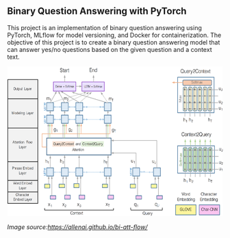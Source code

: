 ## Binary Question Answering with PyTorch

This project is an implementation of binary question answering using PyTorch, MLflow for model versioning, and Docker for containerization. 
The objective of this project is to create a binary question answering model that can answer yes/no questions based on the given question and a context text.

<img src="./assets/BiDAF.png" width="700" height="350">

*Image source:https://allenai.github.io/bi-att-flow/* 
